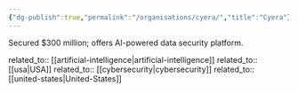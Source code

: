 ```yaml
---
{"dg-publish":true,"permalink":"/organisations/cyera/","title":"Cyera"}
---
```



Secured $300 million; offers AI-powered data security platform.

related_to:: [[artificial-intelligence\|artificial-intelligence]]
related_to:: [[usa\|USA]]
related_to:: [[cybersecurity\|cybersecurity]]
related_to:: [[united-states\|United-States]]
